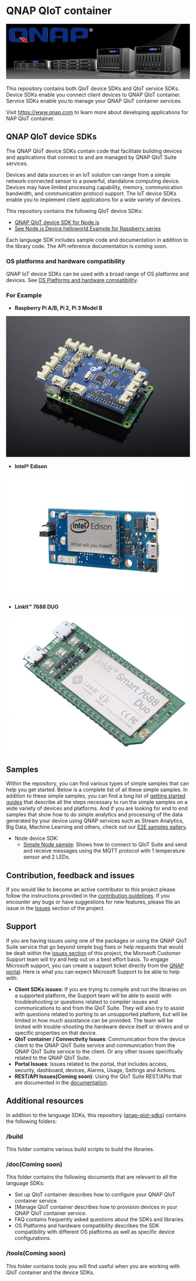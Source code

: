 

# QNAP QIoT container

![Picture](doc/media/Qnap-Banner.jpg)

This repository contains both QIoT device SDKs and QIoT service SDKs. Device SDKs enable you connect client devices to QNAP QIoT container. Service SDKs enable you to manage your QNAP QIoT container services.

Visit https://www.qnap.com to learn more about developing applications for NAP QIoT container.


## QNAP QIoT device SDKs

The QNAP QIoT device SDKs contain code that facilitate building devices and applications that connect to and are managed by QNAP QIoT Suite services.

Devices and data sources in an IoT solution can range from a simple network-connected sensor to a powerful, standalone computing device. Devices may have limited processing capability, memory, communication bandwidth, and communication protocol support. The IoT device SDKs enable you to implement client applications for a wide variety of devices.

This repository contains the following QIoT device SDKs:


- [QNAP QIoT device SDK for Node.js](nodejs/device/readme.md)
- [See Node.js Device helloworld Example for Raspberry series](nodejs/device/examples/raspberry/mqtt_hello_world_simple_sample.js)

Each language SDK includes sample code and documentation in addition to the library code. The API reference documentation is coming soon.

### OS platforms and hardware compatibility

QNAP IoT device SDKs can be used with a broad range of OS platforms and devices. See [OS Platforms and hardware compatibility](https://www.qnap.com).


### For Example

- **Raspberry Pi A/B, Pi 2, Pi 3 Model B**

![Picture](doc/media/GrovePi_Plus_By_Dexter_Industries_For_the_Raspberry_Pi.JPG)

- **Intel® Edison**

![Picture](doc/media/Intel-edison-mini-board.png)

- **LinkIt™ 7688 DUO**

![Picture](doc/media/Linkit_7688_DUO.jpg)


## Samples

Within the repository, you can find various types of simple samples that can help you get started.
Below is a complete list of all these simple samples.
In addition to these simple samples, you can find a long list of [getting started guides](doc/set_out) that describe all the steps necessary to run the simple samples on a wide variety of devices and platforms.
And if you are looking for end to end samples that show how to do simple analytics and processing of the data generated by your device using QNAP services such as Stream Analytics, Big Data, Machine Learning and others, check out our [E2E samples gallery](https://qnap.com).

- Node device SDK:
   - [Simple Node sample](node/device/examples/raspberry/mqtt_temperaturesensor_and_LED_simple_sample.js): Shows how to connect to QIoT Suite and send and receive messages using the MQTT protocol with 1 temperature sensor and 2 LEDs.


## Contribution, feedback and issues

If you would like to become an active contributor to this project please follow the instructions provided in the [contribution guidelines](https://www.qnap.com).
If you encounter any bugs or have suggestions for new features, please file an issue in the [Issues](https://github.com/QNAP/qnap-iot-sdks/issues) section of the project.

## Support

If you are having issues using one of the packages or using the QNAP QIoT Suite service that go beyond simple bug fixes or help requests that would be dealt within the [issues section](https://github.com/qnap-dev/qnap-qiot-sdks/issues) of this project, the Microsoft Customer Support team will try and help out on a best effort basis.
To engage Microsoft support, you can create a support ticket directly from the [QNAP portal](https://www.qnap.com).
Here is what you can expect Microsoft Support to be able to help with:
* **Client SDKs issues**: If you are trying to compile and run the libraries on a supported platform, the Support team will be able to assist with troubleshooting or questions related to compiler issues and communications to and from the QIoT Suite.  They will also try to assist with questions related to porting to an unsupported platform, but will be limited in how much assistance can be provided.  The team will be limited with trouble-shooting the hardware device itself or drivers and or specific properties on that device. 
* **QIoT container / Connectivity Issues**: Communication from the device client to the QNAP QIoT Suite service and communication from the QNAP QIoT Suite service to the client.  Or any other issues specifically related to the QNAP QIoT Suite.
* **Portal Issues**: Issues related to the portal, that includes access, security, dashboard, devices, Alarms, Usage, Settings and Actions.
* **REST/API Issues(Coming soon)**: Using the QIoT Suite REST/APIs that are documented in the [documentation](https://www.qnap.com).

## Additional resources

In addition to the language SDKs, this repository ([qnap-qiot-sdks](https://github.com/qnap-dev/qnap-qiot-sdks)) contains the following folders:

### /build

This folder contains various build scripts to build the libraries.

### /doc(Coming soon)

This folder contains the following documents that are relevant to all the language SDKs:

- Set up QIoT container describes how to configure your QNAP QIoT container service.
- [Manage QIoT container describes how to provision devices in your QNAP QIoT container service.
- FAQ contains frequently asked questions about the SDKs and libraries.
- OS Platforms and hardware compatibility describes the SDK compatibility with different OS platforms as well as specific device configurations.

### /tools(Coming soon)

This folder contains tools you will find useful when you are working with QIoT container and the device SDKs.
